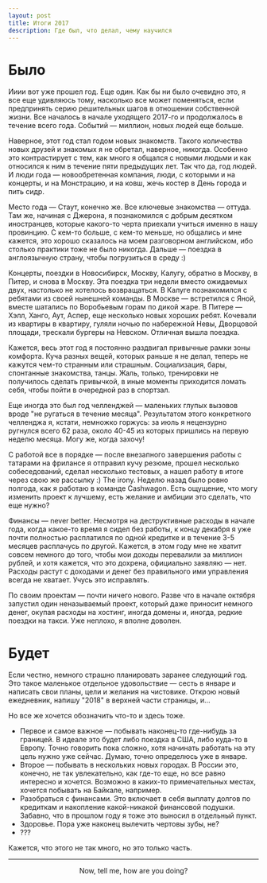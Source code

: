 ```yaml
---
layout: post
title: Итоги 2017
description: Где был, что делал, чему научился
---
```


# Было

Ииии вот уже прошел год. Еще один. Как бы ни было очевидно это, я все еще удивляюсь тому, насколько все может поменяться, если предпринять серию решительных шагов в отношении собственной жизни. Все началось в начале уходящего 2017-го и продолжалось в течение всего года. Событий — миллион, новых людей еще больше.

Наверное, этот год стал годом новых знакомств. Такого количества новых друзей и знакомых я не обретал, наверное, никогда. Особенно это контрастирует с тем, как много я общался с новыми людьми и как относился к ним в течение пяти предыдущих лет. Так что да, год людей. И люди года — новообретенная компания, люди, с которыми и на концерты, и на Монстрацию, и на ковш, жечь костер в День города и пить сидр.

Место года — Стаут, конечно же. Все ключевые знакомства — оттуда. Там же, начиная с Джерона, я познакомился с добрым десятком иностранцев, которые какого-то черта приехали учиться именно в нашу провинцию. С кем-то больше, с кем-то меньше, но общались и мне кажется, это хорошо сказалось на моем разговорном английском, ибо столько практики тоже не было никогда. Дальше — поездка в англоязычную страну, чтобы погрузиться в среду :)

Концерты, поездки в Новосибирск, Москву, Калугу, обратно в Москву, в Питер, и снова в Москву. Эта поездка три недели вместо ожидаемых двух, настолько не хотелось возвращаться. В Калуге познакомился с ребятами из своей нынешней команды. В Москве — встретился с Яной, вместе шатались по Воробьевым горам по дикой жаре. В Питере — Хэлл, Ханго, Аут, Аспер, еще несколько новых хороших ребят. Кочевали из квартиры в квартиру, гуляли ночью по набережной Невы, Дворцовой площади, трескали бургеры на Невском. Отличная вышла поездка.

Кажется, весь этот год я постоянно раздвигал привычные рамки зоны комфорта. Куча разных вещей, которых раньше я не делал, теперь не кажутся чем-то странным или страшным. Социализация, бары, спонтанные знакомства, танцы. Жаль, только, тренировки не получилось сделать привычкой, в иные моменты приходится ломать себя, чтобы пойти в очередной раз в спортзал.

Еще иногда это был год челленджей — маленьких глупых вызовов вроде "не ругаться в течение месяца". Результатом этого конкретного челленджа я, кстати, немножко горжусь: за июль я нецензурно ругнулся всего 62 раза, около 40-45 из которых пришлись на первую неделю месяца. Могу же, когда захочу!

С работой все в порядке — после внезапного завершения работы с татарами на фрилансе я отправил кучу резюме, прошел несколько собеседований, сделал несколько тестовых, а нашел работу в итоге через свою же рассылку :) The irony. Неделю назад было ровно полгода, как я работаю в команде Cashwagon. Есть ощущение, что могу изменить проект к лучшему, есть желание и амбиции это сделать, что еще нужно?

Финансы — never better. Несмотря на деструктивные расходы в начале года, когда какое-то время я сидел без работы, к концу декабря я уже почти полностью расплатился по одной кредитке и в течение 3-5 месяцев расплачусь по другой. Кажется, в этом году мне не хватит совсем немного до того, чтобы мои доходы перевалили за миллион рублей, и хотя кажется, что это дохрена, официально заявляю — нет. Расходы растут с доходами и денег без правильного ими управления всегда не хватает. Учусь это исправлять.

По своим проектам — почти ничего нового. Разве что в начале октября запустил один неназываемый проект, который даже приносит немного денег, окупая расходы на хостинг, иногда домены и, иногда, редкие поездки на такси. Уже неплохо, я вполне доволен.

# Будет

Если честно, немного страшно планировать заранее следующий год. Это такое маленькое отдельное удовольствие — сесть в январе и написать свои планы, цели и желания на чистовике. Открою новый ежедневник, напишу "2018" в верхней части страницы, и...

Но все же хочется обозначить что-то и здесь тоже.

 - Первое и самое важное — побывать наконец-то где-нибудь за границей. В идеале это будет либо поездка в США, либо куда-то в Европу. Точно говорить пока сложно, хотя начинать работать на эту цель нужно уже сейчас. Думаю, точно определюсь уже в январе.
 - Второе — побывать в нескольких новых городах. В России это, конечно, не так увлекательно, как где-то еще, но все равно интересно и хочется. Возможно в каких-то примечательных местах, хочется побывать на Байкале, например.
 - Разобраться с финансами. Это включает в себя выплату долгов по кредиткам и накопление какой-никакой финансовой подушки. Забавно, что в прошлом году я тоже это выносил в отдельный пункт.
 - Здоровье. Пора уже наконец вылечить чертовы зубы, не?
 - ???

Кажется, что этого не так много, но это только часть.

<hr>

<center>Now, tell me, how are you doing?</center>
